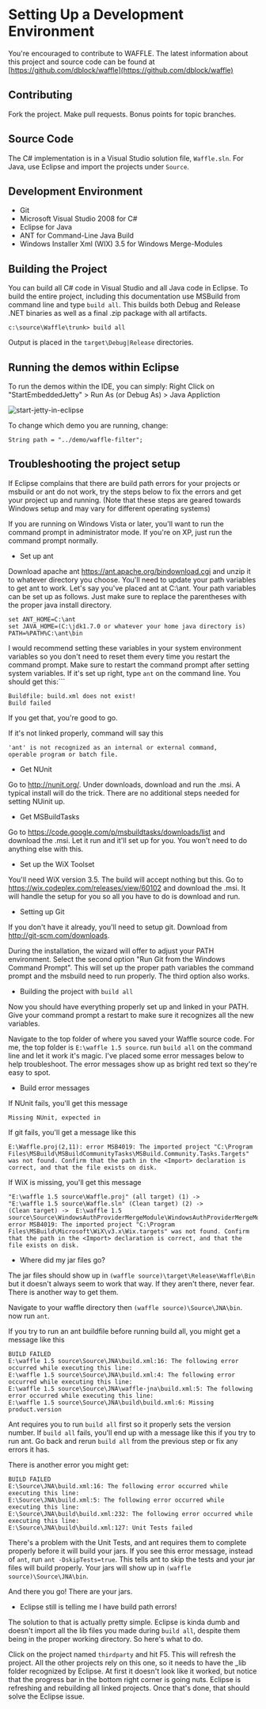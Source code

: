 Setting Up a Development Environment
====================================

You're encouraged to contribute to WAFFLE. The latest information about this project and source code can be found at [https://github.com/dblock/waffle](https://github.com/dblock/waffle)

Contributing
------------

Fork the project. Make pull requests. Bonus points for topic branches.

Source Code
-----------

The C# implementation is in a Visual Studio solution file, `Waffle.sln`. For Java, use Eclipse and import the projects under `Source`. 

Development Environment
-----------------------

* Git 
* Microsoft Visual Studio 2008 for C#
* Eclipse for Java
* ANT for Command-Line Java Build
* Windows Installer Xml (WIX) 3.5 for Windows Merge-Modules

Building the Project
--------------------

You can build all C# code in Visual Studio and all Java code in Eclipse. To build the entire project, including this documentation use MSBuild from command line and type `build all`. This builds both Debug and Release .NET binaries as well as a final .zip package with all artifacts. 

```
c:\source\Waffle\trunk> build all
```

Output is placed in the `target\Debug|Release` directories. 


Running the demos within Eclipse
--------------------------------

To run the demos within the IDE, you can simply: Right Click on "StartEmbeddedJetty" > Run As (or Debug As) > Java Appliction

![start-jetty-in-eclipse](https://raw.github.com/ryantxu/waffle/8643a0de5b5ef4bf5de645a866bb1ae3c8b833f8/Docs/imgs/eclipse-start-jetty.png)

To change which demo you are running, change:
```
String path = "../demo/waffle-filter";
```


Troubleshooting the project setup
--------------------------------
If Eclipse complains that there are build path errors for your projects or msbuild or ant do not work, try the steps below to fix the errors and get your project up and running. (Note that these steps are geared towards Windows setup and may vary for different operating systems)

If you are running on Windows Vista or later, you'll want to run the command prompt in administrator mode. If you're on XP, just run the command prompt normally.


* Set up ant

Download apache ant https://ant.apache.org/bindownload.cgi and unzip it to whatever directory you choose. You'll need to update your path variables to get ant to work. Let's say you've placed ant at C:\ant. Your path variables can be set up as follows. Just make sure to replace the parentheses with the proper java install directory.
```
set ANT_HOME=C:\ant
set JAVA_HOME=(C:\jdk1.7.0 or whatever your home java directory is)
PATH=%PATH%C:\ant\bin
```
I would recommend setting these variables in your system environment variables so you don't need to reset them every time you restart the command prompt. Make sure to restart the command prompt after setting system variables. If it's set up right, type `ant` on the command line. You should get this:```
```
Buildfile: build.xml does not exist!
Build failed                        
```
If you get that, you're good to go.

If it's not linked properly, command will say this
```
'ant' is not recognized as an internal or external command,
operable program or batch file.
```


* Get NUnit

Go to http://nunit.org/. Under downloads, download and run the .msi. A typical install will do the trick. There are no additional steps needed for setting NUinit up.


* Get MSBuildTasks

Go to https://code.google.com/p/msbuildtasks/downloads/list and download the .msi. Let it run and it'll set up for you. You won't need to do anything else with this.


* Set up the WiX Toolset

You'll need WiX version 3.5. The build will accept nothing but this. Go to https://wix.codeplex.com/releases/view/60102 and download the .msi. It will handle the setup for you so all you have to do is download and run.


* Setting up Git

If you don't have it already, you'll need to setup git. Download from http://git-scm.com/downloads.

During the installation, the wizard will offer to adjust your PATH environment. Select the second option "Run Git from the Windows Command Prompt". This will set up the proper path variables the command prompt and the msbuild need to run properly. The third option also works.



* Building the project with `build all`

Now you should have everything properly set up and linked in your PATH. Give your command prompt a restart to make sure it recognizes all the new variables.

Navigate to the top folder of where you saved your Waffle source code. For me, the top folder is `E:\waffle 1.5 source`. run `build all` on the command line and let it work it's magic. I've placed some error messages below to help troubleshoot. The error messages show up as bright red text so they're easy to spot.


* Build error messages

If NUnit fails, you'll get this message
```
Missing NUnit, expected in
```


If git fails, you'll get a message like this
```
E:\Waffle.proj(2,11): error MSB4019: The imported project "C:\Program Files\MSBuild\MSBuildCommunityTasks\MSBuild.Community.Tasks.Targets" was not found. Confirm that the path in the <Import> declaration is correct, and that the file exists on disk.
```

If WiX is missing, you'll get this message
```
"E:\waffle 1.5 source\Waffle.proj" (all target) (1) ->
"E:\waffle 1.5 source\Waffle.sln" (Clean target) (2) ->
(Clean target) ->  E:\waffle 1.5 source\Source\WindowsAuthProviderMergeModule\WindowsAuthProviderMergeModule.wixproj(107,11): error MSB4019: The imported project "C:\Program Files\MSBuild\Microsoft\WiX\v3.x\Wix.targets" was not found. Confirm that the path in the <Import> declaration is correct, and that the file exists on disk.
```

* Where did my jar files go?

The jar files should show up in `(waffle source)\target\Release\Waffle\Bin` but it doesn't always seem to work that way. If they aren't there, never fear. There is another way to get them.

Navigate to your waffle directory then `(waffle source)\Source\JNA\bin`. now run `ant`.


If you try to run an ant buildfile before running build all, you might get a message like this
```
BUILD FAILED
E:\waffle 1.5 source\Source\JNA\build.xml:16: The following error occurred while executing this line:
E:\waffle 1.5 source\Source\JNA\build.xml:4: The following error occurred while executing this line:
E:\waffle 1.5 source\Source\JNA\waffle-jna\build.xml:5: The following error occurred while executing this line:
E:\waffle 1.5 source\Source\JNA\build\build.xml:6: Missing product.version
```
Ant requires you to run `build all` first so it properly sets the version number. If `build all` fails, you'll end up with a message like this if you try to run ant. Go back and rerun `build all` from the previous step or fix any errors it has.


There is another error you might get:
```
BUILD FAILED
E:\Source\JNA\build.xml:16: The following error occurred while executing this line:
E:\Source\JNA\build.xml:5: The following error occurred while executing this line:
E:\Source\JNA\build\build.xml:232: The following error occurred while executing this line:
E:\Source\JNA\build\build.xml:127: Unit Tests failed
```
There's a problem with the Unit Tests, and ant requires them to complete properly before it will build your jars. If you see this error message, instead of `ant`, run `ant -DskipTests=true`. This tells ant to skip the tests and your jar files will build properly. Your jars will show up in `(waffle source)\Source\JNA\bin`.

And there you go! There are your jars.

* Eclipse still is telling me I have build path errors!

The solution to that is actually pretty simple. Eclipse is kinda dumb and doesn't import all the lib files you made during `build all`, despite them being in the proper working directory. So here's what to do.

Click on the project named `thirdparty` and hit F5. This will refresh the project. All the other projects rely on this one, so it needs to have the _lib folder recognized by Eclipse. At first it doesn't look like it worked, but notice that the progress bar in the bottom right corner is going nuts. Eclipse is refreshing and rebuilding all linked projects. Once that's done, that should solve the Eclipse issue.
